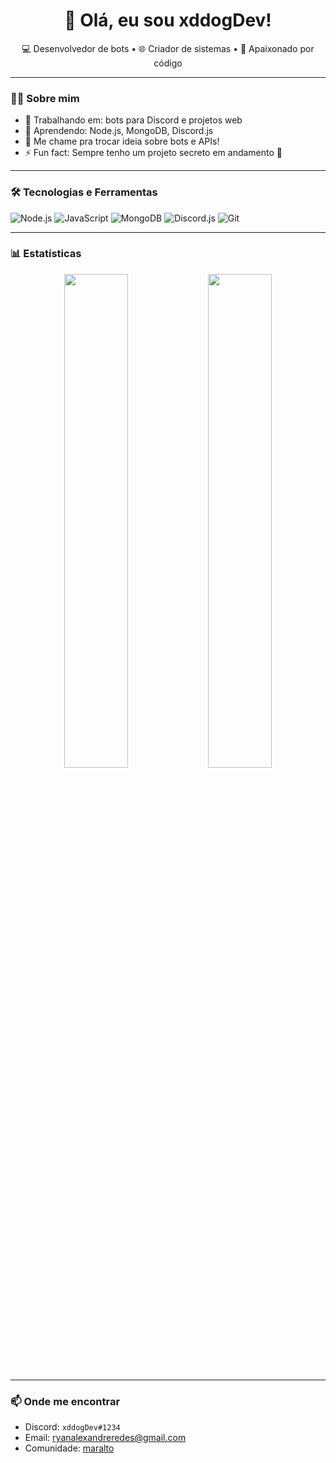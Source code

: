 <h1 align="center">👋 Olá, eu sou xddogDev!</h1>

<p align="center">
  💻 Desenvolvedor de bots • 🌐 Criador de sistemas • 🚀 Apaixonado por código
</p>

---

### 👨‍💻 Sobre mim

- 🔭 Trabalhando em: bots para Discord e projetos web
- 🌱 Aprendendo: Node.js, MongoDB, Discord.js
- 💬 Me chame pra trocar ideia sobre bots e APIs!
- ⚡ Fun fact: Sempre tenho um projeto secreto em andamento 👀

---

### 🛠️ Tecnologias e Ferramentas

![Node.js](https://img.shields.io/badge/Node.js-339933?style=for-the-badge&logo=nodedotjs&logoColor=white)
![JavaScript](https://img.shields.io/badge/JavaScript-F7DF1E?style=for-the-badge&logo=javascript&logoColor=black)
![MongoDB](https://img.shields.io/badge/MongoDB-4EA94B?style=for-the-badge&logo=mongodb&logoColor=white)
![Discord.js](https://img.shields.io/badge/Discord.js-5865F2?style=for-the-badge&logo=discord&logoColor=white)
![Git](https://img.shields.io/badge/Git-F05032?style=for-the-badge&logo=git&logoColor=white)

---

### 📊 Estatísticas

<div align="center">
  <img src="https://github-readme-stats.vercel.app/api?username=xddogDev&show_icons=true&theme=radical" width="45%"/>
  <img src="https://github-readme-stats.vercel.app/api/top-langs/?username=xddogDev&layout=compact&theme=radical" width="45%"/>
</div>

---

### 📫 Onde me encontrar

- Discord: `xddogDev#1234`
- Email: ryanalexandreredes@gmail.com
- Comunidade: [maralto](https://discord.gg/maralto)
